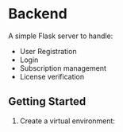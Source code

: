 # Backend

A simple Flask server to handle:

- User Registration
- Login
- Subscription management
- License verification

## Getting Started

1. Create a virtual environment:
